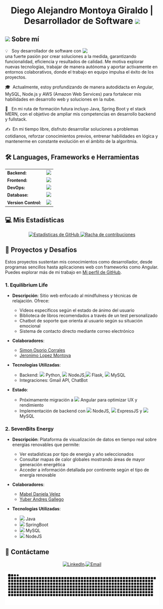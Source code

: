<h1 align="center">Diego Alejandro Montoya Giraldo | Desarrollador de Software <img src="https://media.giphy.com/media/hvRJCLFzcasrR4ia7z/giphy.gif" width="35"></h1>

## <picture><img src="https://github.com/7oSkaaa/7oSkaaa/blob/main/Images/about_me.gif?raw=true" width="25px"></picture> Sobre mí
<picture> <img align="right" src="https://github.com/7oSkaaa/7oSkaaa/blob/main/Images/Right_Side.gif?raw=true" width="250px"></picture>

💡 &nbsp; Soy desarrollador de software con una fuerte pasión por crear soluciones a la medida, garantizando funcionalidad, eficiencia y resultados de calidad. Me motiva explorar nuevas tecnologías, trabajar de manera autónoma y aportar activamente en entornos colaborativos, donde el trabajo en equipo impulsa el éxito de los proyectos.

🎓 &nbsp;Actualmente, estoy profundizando de manera autodidacta en Angular, MySQL, Node.js y AWS (Amazon Web Services) para fortalecer mis habilidades en desarrollo web y soluciones en la nube.

🌱 &nbsp; En mi ruta de formación futura incluyo Java, Spring Boot y el stack MERN, con el objetivo de ampliar mis competencias en desarrollo backend y fullstack.

✍️ &nbsp;En mi tiempo libre, disfruto desarrollar soluciones a problemas cotidianos, reforzar conocimientos previos, entrenar habilidades en lógica y mantenerme en constante evolución en el ámbito de la algoritmia.

## 🛠️ Languages, Frameworks e Herramientas

<table align="center">
    <tr>
        <td style="font-weight: bold; padding-right: 10px; vertical-align: center; border: none;">Backend:</td>
        <td><img height="40" src="https://skillicons.dev/icons?i=nodejs,express,java"/></td>
    </tr>
    <tr>
        <td style="font-weight: bold; padding-right: 10px; vertical-align: center;">Frontend:</td>
        <td><img height="40" src="https://skillicons.dev/icons?i=bootstrap,html,css,js,ts,angular"/></td>
    </tr>
    <tr>
        <td style="font-weight: bold; padding-right: 10px; vertical-align: center; border: none;">DevOps:</td>
        <td><img height="40" src="https://skillicons.dev/icons?i=aws"/></td>
    </tr>
    <tr>
        <td style="font-weight: bold; padding-right: 10px; vertical-align: center; border: none;">Database:</td>
        <td><img height="40" src="https://skillicons.dev/icons?i=mysql,postgresql,mongodb"/></td>
    </tr>
    <tr>
        <td style="font-weight: bold; padding-right: 10px; vertical-align: center; border: none;">Version Control:</td>
        <td><img height="40" src="https://skillicons.dev/icons?i=git,github"/></td>
    </tr>
</table>

## 💻 Mis Estadísticas

<div align="center">
    <a href="https://github.com/alejomon71">
        <img src="https://github-readme-stats.vercel.app/api?username=alejomon71&show_icons=true&theme=tokyonight&hide_border=true&locale=en" alt="Estadísticas de GitHub"/>
    </a>
    <a href="https://github.com/alejomon71">
        <img src="https://github-readme-streak-stats.herokuapp.com/?user=alejomon71&theme=material-palenight" alt="Racha de contribuciones"/>
    </a>
</div>

## 🧠 Proyectos y Desafíos

Estos proyectos sustentan mis conocimientos como desarrollador, desde programas sencillos hasta aplicaciones web con frameworks como Angular. Puedes explorar más de mi trabajo en [Mi perfil de GitHub](https://github.com/alejomon71).

### 1. Equilibrium Life

- **Descripción**: 
  Sitio web enfocado al mindfulness y técnicas de relajación. Ofrece:
  - Videos específicos según el estado de ánimo del usuario
  - Biblioteca de libros recomendados a través de un test personalizado
  - Chatbot de soporte que orienta al usuario según su situación emocional
  - Sistema de contacto directo mediante correo electrónico

- **Colaboradores**: 
  - [Simon Osorio Corrales](https://github.com/Comanck)
  - [Jeronimo Lopez Montoya](https://github.com/jerolm23)

- **Tecnologías Utilizadas**:
  - Backend: <img height="15" src="https://skillicons.dev/icons?i=python"/> Python, <img height="15" src="https://skillicons.dev/icons?i=nodejs"/> NodeJS,<img height="15" src="https://skillicons.dev/icons?i=flask"/> Flask, <img height="15" src="https://skillicons.dev/icons?i=mysql"/> MySQL
  - Integraciones: Gmail API, ChatBot

- **Estado**:
  - Próximamente migración a <img height="15" src="https://skillicons.dev/icons?i=angular"/> Angular para optimizar UX y rendimiento
  - Implementación de backend con <img height="15" src="https://skillicons.dev/icons?i=nodejs"/> NodeJS, <img height="15" src="https://skillicons.dev/icons?i=express"/> ExpressJS y <img height="15" src="https://skillicons.dev/icons?i=mysql"/> MySQL

### 2. SevenBits Energy

- **Descripción**:
  Plataforma de visualización de datos en tiempo real sobre energías renovables que permite:
  - Ver estadísticas por tipo de energía y año seleccionados
  - Consultar mapas de calor globales mostrando áreas de mayor generación energética
  - Acceder a información detallada por continente según el tipo de energía renovable

- **Colaboradores**:
  - [Mabel Daniela Velez](https://github.com/mabeldvelez)
  - [Yuber Andres Gallego](https://github.com/Andres61)

- **Tecnologías Utilizadas**: 
  - <img height="15" src="https://skillicons.dev/icons?i=java"/> Java
  - <img height="15" src="https://skillicons.dev/icons?i=spring"/> SpringBoot
  - <img height="15" src="https://skillicons.dev/icons?i=mysql"/> MySQL
  - <img height="15" src="https://skillicons.dev/icons?i=nodejs"/> NodeJS

## 🤝 Contáctame

<p align="center">
    <a href="https://www.linkedin.com/in/diego-alejndro-montoya-giraldo-44b590287/" target="_blank">
        <img align="center" src="https://cdn.jsdelivr.net/npm/simple-icons@3.0.1/icons/linkedin.svg" alt="LinkedIn" height="30" width="40" />
    </a>
    <a href="https://mail.google.com/mail/?view=cm&fs=1&to=diego.2005.montoyagiraldo@gmail.com" target="_blank">
    <img align="center" src="https://simpleicons.org/icons/gmail.svg" alt="Email" height="30" width="40" />
</a>

</p>

<p align="center">
    <img src="https://github.com/7oSkaaa/7oSkaaa/blob/output/github-contribution-grid-snake.svg?" alt="Snake Game"/>
</p>
